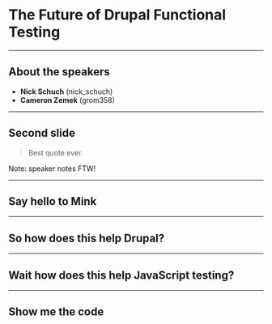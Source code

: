 # The Future of Drupal Functional Testing

---

<link href="./assets/style.css" rel="stylesheet"></link>

## About the speakers

* **Nick Schuch** (nick_schuch)
* **Cameron Zemek** (grom358)

---

## Second slide

> Best quote ever.

Note: speaker notes FTW!

---

## Say hello to Mink

---

## So how does this help Drupal?

---

## Wait how does this help JavaScript testing?

---

## Show me the code

